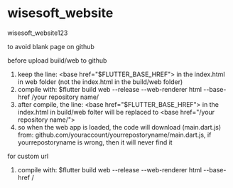 # wisesoft_website
wisesoft_website123

to avoid blank page on github

before upload build/web to github
1. keep the line: \<base href="$FLUTTER_BASE_HREF"\> in the index.html in web folder (not the index.html in the build/web folder)
2. compile with: $flutter build web --release --web-renderer html --base-href /your repository name/
3. after compile, the line: \<base href="$FLUTTER_BASE_HREF"\> in the index.html in build/web folter will be replaced to \<base href="/your repository name/"\>
4. so when the web app is loaded, the code will download (main.dart.js) from: github.com/youraccount/yourrepostoryname/main.dart.js, if yourrepostoryname is wrong, then it will never find it

for custom url
1. compile with: $flutter build web --release --web-renderer html --base-href /
